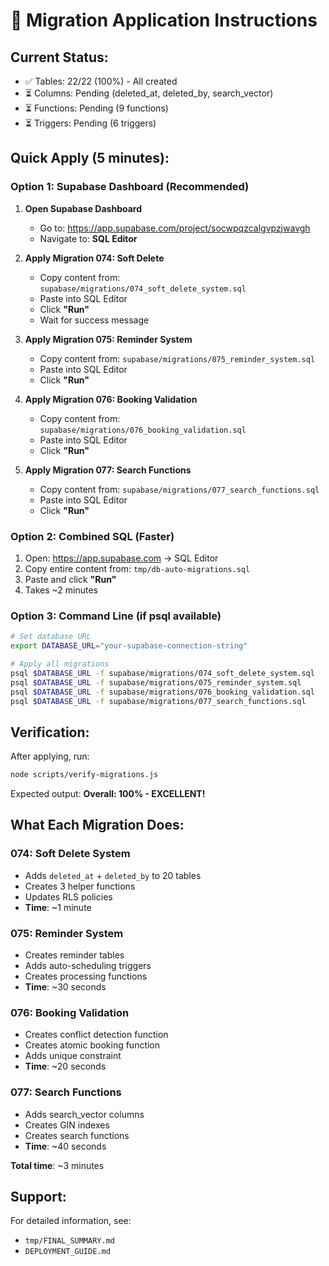 # 🚀 Migration Application Instructions

## Current Status:

- ✅ Tables: 22/22 (100%) - All created
- ⏳ Columns: Pending (deleted_at, deleted_by, search_vector)
- ⏳ Functions: Pending (9 functions)
- ⏳ Triggers: Pending (6 triggers)

## Quick Apply (5 minutes):

### Option 1: Supabase Dashboard (Recommended)

1. **Open Supabase Dashboard**
   - Go to: https://app.supabase.com/project/socwpqzcalgvpzjwavgh
   - Navigate to: **SQL Editor**

2. **Apply Migration 074: Soft Delete**
   - Copy content from: `supabase/migrations/074_soft_delete_system.sql`
   - Paste into SQL Editor
   - Click **"Run"**
   - Wait for success message

3. **Apply Migration 075: Reminder System**
   - Copy content from: `supabase/migrations/075_reminder_system.sql`
   - Paste into SQL Editor
   - Click **"Run"**

4. **Apply Migration 076: Booking Validation**
   - Copy content from: `supabase/migrations/076_booking_validation.sql`
   - Paste into SQL Editor
   - Click **"Run"**

5. **Apply Migration 077: Search Functions**
   - Copy content from: `supabase/migrations/077_search_functions.sql`
   - Paste into SQL Editor
   - Click **"Run"**

### Option 2: Combined SQL (Faster)

1. Open: https://app.supabase.com → SQL Editor
2. Copy entire content from: `tmp/db-auto-migrations.sql`
3. Paste and click **"Run"**
4. Takes ~2 minutes

### Option 3: Command Line (if psql available)

```bash
# Set database URL
export DATABASE_URL="your-supabase-connection-string"

# Apply all migrations
psql $DATABASE_URL -f supabase/migrations/074_soft_delete_system.sql
psql $DATABASE_URL -f supabase/migrations/075_reminder_system.sql
psql $DATABASE_URL -f supabase/migrations/076_booking_validation.sql
psql $DATABASE_URL -f supabase/migrations/077_search_functions.sql
```

## Verification:

After applying, run:

```bash
node scripts/verify-migrations.js
```

Expected output: **Overall: 100% - EXCELLENT!**

## What Each Migration Does:

### 074: Soft Delete System

- Adds `deleted_at` + `deleted_by` to 20 tables
- Creates 3 helper functions
- Updates RLS policies
- **Time**: ~1 minute

### 075: Reminder System

- Creates reminder tables
- Adds auto-scheduling triggers
- Creates processing functions
- **Time**: ~30 seconds

### 076: Booking Validation

- Creates conflict detection function
- Creates atomic booking function
- Adds unique constraint
- **Time**: ~20 seconds

### 077: Search Functions

- Adds search_vector columns
- Creates GIN indexes
- Creates search functions
- **Time**: ~40 seconds

**Total time**: ~3 minutes

## Support:

For detailed information, see:

- `tmp/FINAL_SUMMARY.md`
- `DEPLOYMENT_GUIDE.md`
